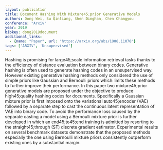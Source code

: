 ```yaml
---
layout: publication
title: Document Hashing With Mixture45;prior Generative Models
authors: Dong Wei, Su Qinliang, Shen Dinghan, Chen Changyou
conference: "Arxiv"
year: 2019
bibkey: dong2019document
additional_links:
  - {name: "Paper", url: "https://arxiv.org/abs/1908.11078"}
tags: ['ARXIV', 'Unsupervised']
---
```

Hashing is promising for large45;scale information retrieval tasks thanks to the efficiency of distance evaluation between binary codes. Generative hashing is often used to generate hashing codes in an unsupervised way. However existing generative hashing methods only considered the use of simple priors like Gaussian and Bernoulli priors which limits these methods to further improve their performance. In this paper two mixture45;prior generative models are proposed under the objective to produce high45;quality hashing codes for documents. Specifically a Gaussian mixture prior is first imposed onto the variational auto45;encoder (VAE) followed by a separate step to cast the continuous latent representation of VAE into binary code. To avoid the performance loss caused by the separate casting a model using a Bernoulli mixture prior is further developed in which an end45;to45;end training is admitted by resorting to the straight45;through (ST) discrete gradient estimator. Experimental results on several benchmark datasets demonstrate that the proposed methods especially the one using Bernoulli mixture priors consistently outperform existing ones by a substantial margin.
